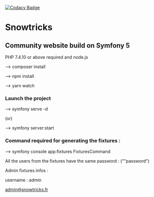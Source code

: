 [![Codacy Badge](https://app.codacy.com/project/badge/Grade/0b7095c44e0e4146afd7ed42fa8de060)](https://www.codacy.com/gh/CarluPtr/snowtricks/dashboard?utm_source=github.com&amp;utm_medium=referral&amp;utm_content=CarluPtr/snowtricks&amp;utm_campaign=Badge_Grade)
# Snowtricks
## Community website build on Symfony 5

PHP 7.4.10 or above required and node.js

--> composer install

--> npm install

--> yarn watch

### Launch the project
--> symfony serve -d 

(or)

--> symfony server:start

### Command required for generating the fixtures :
--> symfony console app:fixtures FixturesCommand

All the users from the fixtures have the same password : (""password")

Admin fixtures infos :

username : admin

admin@snowtricks.fr